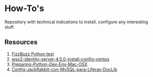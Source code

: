 # How-To's
Repository with technical indications to install, configure any interesting stuff. 


## Resources

1. [FizzBuzz Python test](fizzbuzz1.py)
2. [wso2-identity-server-4.5.0-install-config-centos](wso2-identity-server-4.5.0-install-config-centos.md)
3. [Preparing-Python-Dev-Env-Mac-OSX](Preparing-Python-Dev-Env-Mac-OSX.md)
4. [Config-JackRabbit-con-MySQL-para-Liferay-DocLib](Config-JackRabbit-con-MySQL-para-Liferay-DocLib.md)

